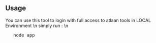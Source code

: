  ## Usage
 You can use this tool to login with full access to atlaan tools in LOCAL Environment \n
 simply run : \n
 <pre>
   node app
   </pre>
